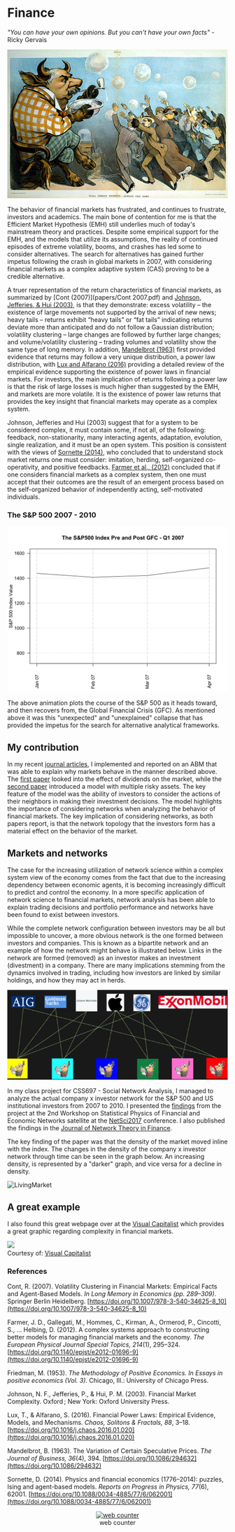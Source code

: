 # Finance

_"You can have your own opinions. But you can't have your own facts"_ - Ricky Gervais

![Bubble](websiteimages/bubble.jpg)

The behavior of financial markets has frustrated, and continues to frustrate, investors and academics. The main bone of contention for me is that the Efficient Market Hypothesis (EMH) still underlies much of today's mainstream theory and practices. Despite some empirical support for the EMH, and the models that utilize its assumptions, the reality of continued episodes of extreme volatility, booms, and crashes has led some to consider alternatives. The search for alternatives has gained further impetus following the crash in global markets in 2007, with considering financial markets as a complex adaptive system (CAS) proving to be a credible alternative.

A truer representation of the return characteristics of financial markets, as summarized by [Cont (2007)](papers/Cont 2007.pdf) and [Johnson, Jefferies, & Hui (2003)](https://www.amazon.com/Financial-Market-Complexity-Behaviour-Economics/dp/0198526652), is that they demonstrate: excess volatility – the existence of large movements not supported by the arrival of new news; heavy tails – returns exhibit “heavy tails” or “fat tails” indicating returns deviate more than anticipated and do not follow a Gaussian distribution; volatility clustering – large changes are followed by further large changes; and volume/volatility clustering – trading volumes and volatility show the same type of long memory. In addition, [Mandelbrot (1963)](papers/Mand1963.pdf) first provided evidence that returns may follow a very unique distribution, a  power law distribution, with [Lux and Alfarano (2016)](papers/LuxAlf2016.pdf) providing a detailed review of the empirical evidence supporting the existence of power laws in financial markets. For investors, the main implication of returns following a power law is that the risk of large losses is much higher than suggested by the EMH, and markets are more volatile. It is the existence of power law returns that provides the key insight that financial markets may operate as a complex system.

Johnson, Jefferies and Hui (2003) suggest that for a system to be considered complex, it must contain some, if not all, of the following: feedback, non-stationarity, many interacting agents, adaptation, evolution, single realization, and it must be an open system. This position is consistent with the views of [Sornette (2014)](papers/Sornette2014.pdf), who concluded that to understand stock market returns one must consider: imitation, herding, self-organized co-operativity, and positive feedbacks. [Farmer et al., (2012)](papers/Farmer2012.pdf) concluded that if one considers financial markets as a complex system, then one must accept that their outcomes are the result of an emergent process based on the self-organized behavior of independently acting, self-motivated individuals.

### The S&P 500 2007 - 2010

![Market](websiteimages/mktOutput.gif)

The above animation plots the course of the S&P 500 as it heads toward, and then recovers from, the Global Financial Crisis (GFC). As mentioned above it was this "unexpected" and "unexplained" collapse that has provided the impetus for the search for alternative analytical frameworks. 

## My contribution
In my recent [journal articles](https://moldham74.github.io/AussieCAS/pub.html), I implemented and reported on an ABM that was able to explain why markets behave in the manner described above. The <a href="http://doi.org/10.1142/S0219525917500072" target="blank">first paper</a> looked into the effect of dividends on the market, while the <a href="http://jasss.soc.surrey.ac.uk/20/4/13.html" target="blank">second paper</a> introduced a model with multiple risky assets. The key feature of the model was the ability of investors to consider the actions of their neighbors in making their investment decisions. The model highlights the importance of considering networks when analyzing the behavior of financial markets. The key implication of considering networks, as both papers report, is that the network topology that the investors form has a material effect on the behavior of the market.  

## Markets and networks
The case for the increasing utilization of network science within a complex system view of the economy comes from the fact that due to the increasing dependency between economic agents, it is becoming increasingly difficult to predict and control the economy. In a more specific application of network science to ̄financial markets, network analysis has been able to explain trading decisions and portfolio performance and networks have been found to exist between investors.

While the complete network configuration between investors may be all but impossible to uncover, a more obvious network is the one formed between investors and companies. This is known as a bipartite network and an example of how the network might behave is illustrated below. Links in the network are formed (removed) as an investor makes an investment (divestment) in a company. There are many implications stemming from the dynamics involved in trading, including how investors are linked by similar holdings, and how they may act in herds.

![NetworkCartoon](websiteimages/cartoonOutput.gif)

In my class project for CSS697 - Social Network Analysis, I managed to analyze the actual company x investor network for the S&P 500 and US institutional investors from 2007 to 2010. I presented the [findings](Presentations/NetSci2017.pptx) from the project at the 2nd Workshop on Statistical Physics of Financial and Economic Networks satellite at the <a href="http://netsci2017.net/program/satellites" target="blank">NetSci2017</a> conference. I also published the findings in the <a href="https://doi.org/10.21314/JNTF.2018.041" target="blank">Journal of Network Theory in Finance</a>.

The key finding of the paper was that the density of the market moved inline with the index. The changes in the density of the company x investor network through time can be seen in the graph below. An increasing density, is represented by a "darker" graph, and vice versa for a decline in density.

![LivingMarket](websiteimages/LivingOutput.gif)

## A great example
I also found this great webpage over at the <a href="http://www.visualcapitalist.com" target="blank">Visual Capitalist</a> which provides a great graphic regarding complexity in financial markets.

<div style="clear:both"><a href="http://www.visualcapitalist.com/market-complexity-trigger-next-crash/"><img src="http://2oqz471sa19h3vbwa53m33yj.wpengine.netdna-cdn.com/wp-content/uploads/2017/09/infographic-market-complexity-next-crash.jpg" border="0" /></a></div><div>Courtesy of: <a href="http://www.visualcapitalist.com">Visual Capitalist</a></div>


### References
Cont, R. (2007). Volatility Clustering in Financial Markets: Empirical Facts and Agent-Based Models. _In Long Memory in Economics (pp. 289–309)_. Springer Berlin Heidelberg. [https://doi.org/10.1007/978-3-540-34625-8_10](https://doi.org/10.1007/978-3-540-34625-8_10)

Farmer, J. D., Gallegati, M., Hommes, C., Kirman, A., Ormerod, P., Cincotti, S., … Helbing, D. (2012). A complex systems approach to constructing better models for managing financial markets and the economy. _The European Physical Journal Special Topics, 214_(1), 295–324. [https://doi.org/10.1140/epjst/e2012-01696-9](https://doi.org/10.1140/epjst/e2012-01696-9)

Friedman, M. (1953). _The Methodology of Positive Economics. In Essays in positive economics (Vol. 3)_. Chicago, Ill.: University of Chicago Press.

Johnson, N. F., Jefferies, P., & Hui, P. M. (2003). Financial Market Complexity. Oxford ; New York: Oxford University Press.

Lux, T., & Alfarano, S. (2016). Financial Power Laws: Empirical Evidence, Models, and Mechanisms. _Chaos, Solitons & Fractals, 88_, 3–18. [https://doi.org/10.1016/j.chaos.2016.01.020](https://doi.org/10.1016/j.chaos.2016.01.020)

Mandelbrot, B. (1963). The Variation of Certain Speculative Prices. _The Journal of Business, 36_(4), 394. [https://doi.org/10.1086/294632](https://doi.org/10.1086/294632)

Sornette, D. (2014). Physics and financial economics (1776–2014): puzzles, Ising and agent-based models. _Reports on Progress in Physics, 77_(6), 62001. [https://doi.org/10.1088/0034-4885/77/6/062001](https://doi.org/10.1088/0034-4885/77/6/062001)

<!-- Start of SimpleHitCounter Code -->
<div align="center"><a href="http://www.simplehitcounter.com" target="_blank"><img src="http://simplehitcounter.com/hit.php?uid=2324962&f=16777215&b=0" border="0" height="18" width="83" alt="web counter"></a><br><a href="http://www.simplehitcounter.com" target="_blank" style="text-decoration:none;">web counter</a></div>
<!-- End of SimpleHitCounter Code -->
